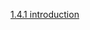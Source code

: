 [1.4.1 introduction](/appium/01_ruby_appium_native_ios_automation/04_running_tests/01_introduction.md)